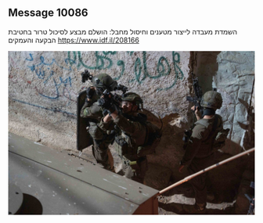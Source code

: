 ## Message 10086

השמדת מעבדה לייצור מטענים וחיסול מחבל:
הושלם מבצע לסיכול טרור בחטיבת הבקעה והעמקים
https://www.idf.il/208166

![Photo](./10086/10086_photo.jpg)
